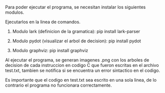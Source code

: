 Para poder ejecutar el programa, se necesitan instalar los siguientes modulos. 

Ejecutarlos en la linea de comandos.

1. Modulo lark (definicion de la gramatica): pip install lark-parser

2. Modulo pydot (visualizar el arbol de decision): pip install pydot

3. Modulo graphviz: pip install graphviz

Al ejecutar el programa, se generan imagenes .png con los arboles de decision de cada instruccion en codigo C que fueron escritas en el archivo test.txt, tambien se notifica si se encuentra un error sintactico en el codigo. 

Es importante que el codigo en test.txt sea escrito en una sola linea, de lo contrario el programa no funcionara correctamente.
